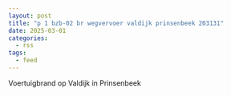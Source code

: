 ```yaml
---
layout: post
title: "p 1 bzb-02 br wegvervoer valdijk prinsenbeek 203131"
date: 2025-03-01
categories: 
  - rss
tags: 
  - feed
---
```


Voertuigbrand op Valdijk in Prinsenbeek

